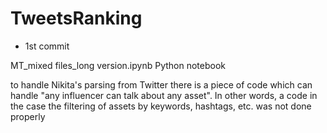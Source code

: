 # TweetsRanking

- 1st commit 

MT_mixed files_long version.ipynb
Python notebook

to handle Nikita's parsing from Twitter
there is a piece of code which can handle "any influencer can talk about any asset". In other words, a code in the case the filtering of assets by keywords, hashtags, etc. was not done properly
